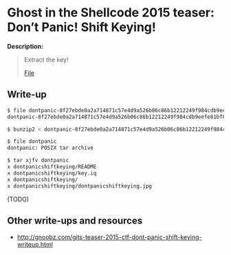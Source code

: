 # Ghost in the Shellcode 2015 teaser: Don’t Panic! Shift Keying!

**Description:**

> Extract the key!
>
> [File](dontpanic-8f27ebde0a2a714871c57e4d9a526b06c86b12212249f984cdb9eefe81bf8f7c)

## Write-up

```bash
$ file dontpanic-8f27ebde0a2a714871c57e4d9a526b06c86b12212249f984cdb9eefe81bf8f7c
dontpanic-8f27ebde0a2a714871c57e4d9a526b06c86b12212249f984cdb9eefe81bf8f7c: bzip2 compressed data, block size = 600k

$ bunzip2 < dontpanic-8f27ebde0a2a714871c57e4d9a526b06c86b12212249f984cdb9eefe81bf8f7c > dontpanic

$ file dontpanic
dontpanic: POSIX tar archive

$ tar xjfv dontpanic
x dontpanicshiftkeying/README
x dontpanicshiftkeying/key.iq
x dontpanicshiftkeying/
x dontpanicshiftkeying/dontpanicshiftkeying.jpg
```

(TODO)

## Other write-ups and resources

* http://gnoobz.com/gits-teaser-2015-ctf-dont-panic-shift-keying-writeup.html
